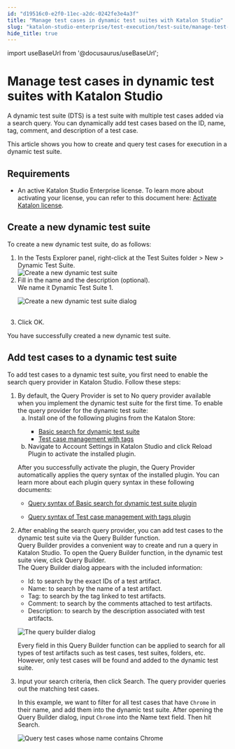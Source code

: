 ```yaml
---
id: "d19516c0-e2f0-11ec-a2dc-0242fe3e4a3f"
title: "Manage test cases in dynamic test suites with Katalon Studio"
slug: "katalon-studio-enterprise/test-execution/test-suite/manage-test-cases-in-dynamic-test-suites-with-katalon-studio"
hide_title: true
---
```

import useBaseUrl from '@docusaurus/useBaseUrl';


# <a id="id" class="anchor_top_offset"/><a id="ariaid-title1" class="anchor_top_offset"/>Manage test cases in dynamic test suites with Katalon Studio

<p xmlns="http://www.w3.org/1999/xhtml" className="p">A dynamic test suite (DTS) is a test suite with multiple test cases added via a search query. You can dynamically add test cases based on the ID, name, tag, comment, and description of a test case.</p> 
<p xmlns="http://www.w3.org/1999/xhtml" className="p">This article shows you how to create and query test cases for execution in a dynamic test suite.</p> 

## Requirements

<div xmlns="http://www.w3.org/1999/xhtml" className="p"><ul className="ul"><li className="li">An active Katalon Studio Enterprise license. To learn more about activating your license, you can refer to this document here: <a className="xref" href="/docs/legacy/products-and-licenses/katalon-studio-enterprise-and-runtime-engine-licenses/activate-katalon-license#id_2">Activate Katalon license</a>.</li></ul></div>

## <a id="task-3202" class="anchor_top_offset"/>Create a new dynamic test suite

<section xmlns="http://www.w3.org/1999/xhtml" className="section context">To create a new dynamic test suite, do as follows:</section> 
<ol xmlns="http://www.w3.org/1999/xhtml" className="ol steps"><li className="li step stepexpand"><span className="ph cmd">In the <span className="ph uicontrol">Tests Explorer</span> panel, right-click at the <span className="ph uicontrol">Test Suites</span> folder &gt; <span className="ph uicontrol">New</span> &gt; <span className="ph uicontrol">Dynamic Test Suite</span>.</span><div className="itemgroup info"><img className="image" width={500} src={useBaseUrl("/4573da80-9b67-11ec-ad3c-024208599ecc.png")} alt="Create a new dynamic test suite" /></div></li><li className="li step stepexpand"><span className="ph cmd">Fill in the name and the description (optional).</span><div className="itemgroup stepxmp">We name       it <span className="ph uicontrol">Dynamic Test Suite 1</span>.<p className="p"><img className="image" src={useBaseUrl("https://github.com/katalon-studio/docs-images/raw/master/katalon-studio/docs/dynamic-test-suite-ks/KS-DYNAMIC-Name-the-test-suite.png")} alt="Create a new dynamic test suite dialog" /><br /><br /></p></div></li><li className="li step stepexpand"><span className="ph cmd">Click <span className="ph uicontrol">OK</span>.</span></li></ol> 
<section xmlns="http://www.w3.org/1999/xhtml" className="section result">You have successfully created a new dynamic test suite.</section> 

## <a id="task-1084" class="anchor_top_offset"/>Add test cases to a dynamic test suite

<section xmlns="http://www.w3.org/1999/xhtml" className="section context">To add test cases to a dynamic test suite, you first need to enable the search query provider in <span className="ph">Katalon Studio</span>. Follow these steps:</section> 
<ol xmlns="http://www.w3.org/1999/xhtml" className="ol steps"><li className="li step stepexpand"><span className="ph cmd">By default, the <span className="ph uicontrol">Query Provider</span> is set to <span className="ph uicontrol">No query provider available</span> when you implement the dynamic test suite for the first time. To enable the query provider for the dynamic test suite: </span><ol type="a" className="ol substeps"><li className="li substep substepexpand"><span className="ph cmd">Install one of the following plugins from the Katalon Store:</span><div className="itemgroup info"><ul className="ul"><li className="li"><a className="xref j-external-link" href="https://store.katalon.com/product/2/Basic-Search-For-Dynamic-Test-Suite" target="_blank">Basic search for dynamic test suite</a></li><li className="li"><a className="xref j-external-link" href="https://store.katalon.com/product/6/Test-Case-Management-with-Tags" target="_blank">Test case management with tags</a></li></ul></div></li><li className="li substep substepexpand"><span className="ph cmd">Navigate to Account Settings in Katalon Studio and click <span className="ph uicontrol">Reload Plugin</span> to activate the installed plugin.</span></li></ol><div className="itemgroup stepresult"><p className="p">After you successfully activate the plugin, the <span className="ph uicontrol">Query Provider</span> automatically applies the query syntax of the installed plugin. You can learn more about each plugin query syntax in these following documents:</p><div className="p"><ul className="ul"><li className="li"><p className="p"><a className="xref" href="/docs/legacy/katalon-studio-enterprise/extend-katalon-studio/katalon-studio-plugins/basic-search-for-dynamic-test-suite">Query syntax of Basic search for dynamic test suite plugin</a></p></li><li className="li"><p className="p"><a className="xref" href="/docs/legacy/katalon-studio-enterprise/extend-katalon-studio/katalon-studio-plugins/test-case-management-with-tags">Query syntax of Test case management with tags plugin</a></p></li></ul></div></div></li><li className="li step stepexpand"><span className="ph cmd">After enabling the search query provider, you can add test cases to the dynamic test suite via the <span className="ph uicontrol">Query Builder</span> function.</span><div className="itemgroup info"><span className="ph uicontrol">Query Builder </span> provides a convenient way to create and run a query in <span className="ph">Katalon Studio</span>. To open the <span className="ph uicontrol">Query Builder</span> function, in the dynamic test suite view, click <span className="ph uicontrol">Query Builder</span>.</div><div className="itemgroup stepresult">The <span className="ph uicontrol">Query Builder</span> dialog appears with the included information:<div className="p"><ul className="ul"><li className="li"><span className="ph uicontrol">Id</span>: to search by the exact IDs of a test artifact.</li><li className="li"><span className="ph uicontrol">Name</span>: to search by the name of a test artifact.</li><li className="li"><span className="ph uicontrol">Tag</span>: to search by the tag linked to test artifacts.</li><li className="li"><span className="ph uicontrol">Comment</span>: to search by the comments attached to test artifacts.</li><li className="li"><span className="ph uicontrol">Description</span>: to search by the description associated with test artifacts.</li></ul></div><p className="p"><img className="image" width={500} src={useBaseUrl("/cb963c30-0349-11ed-a2dc-0242fe3e4a3f.png")} alt="The query builder dialog" /></p><p className="p">Every field in this <span className="ph uicontrol">Query Builder</span> function can be applied to search for all types of test artifacts such as test cases, test suites, folders, etc. However, only test cases will be found and added to the dynamic test suite.</p></div></li><li className="li step stepexpand"><span className="ph cmd">Input your search criteria, then click <span className="ph uicontrol">Search</span>. The query provider queries out the matching test cases.</span><div className="itemgroup stepxmp"><p className="p">In this example, we want to filter for all test cases that have <code className="ph codeph">Chrome</code> in their name, and add them into the dynamic test suite. After opening the <span className="ph uicontrol">Query Builder</span> dialog, input <code className="ph codeph">Chrome</code> into the <span className="ph uicontrol">Name</span> text field. Then hit <span className="ph uicontrol">Search</span>.</p><p className="p"><img className="image" src={useBaseUrl("/dea2e950-0357-11ed-a2dc-0242fe3e4a3f.png")} alt="Query test cases whose name contains Chrome" /></p></div></li></ol> 
